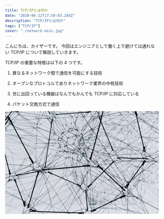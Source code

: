 ```yaml
---
title: TCP/IPとは何か
date: "2020-06-22T17:50:03.284Z"
description: "TCP/IPとは何か"
tags: ["TCP/IP"]
cover: "./network-mini.jpg"
---
```


こんにちは、カイザーです。
今回はエンジニアとして働く上で避けては通れない TCP/IP について解説していきます。

TCP/IP の重要な特徴は以下の 4 つです。

1. 異なるネットワーク間で通信を可能にする技術

2. オープンなプロトコルでありネットワーク業界の中核技術

3. 世に出回っている機器はなんでもかんでも TCP/IP に対応している

4. パケット交換方式で通信

![Chinese Salty Egg](./network.jpg)
